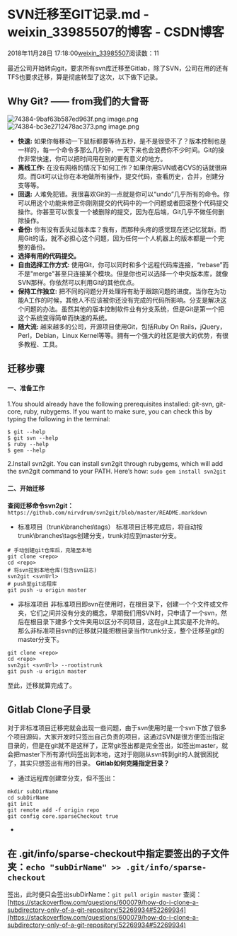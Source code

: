 # SVN迁移至GIT记录.md - weixin_33985507的博客 - CSDN博客
2018年11月28日 17:18:00[weixin_33985507](https://me.csdn.net/weixin_33985507)阅读数：11
> 
最近公司开始转向git，要求所有svn库迁移至Gitlab，除了SVN，公司在用的还有TFS也要求迁移，算是彻底转型了这次，以下做下记录。
## Why Git? —— from我们的大曾哥
> 
![74384-9baf63b587ed963f.png](https://upload-images.jianshu.io/upload_images/74384-9baf63b587ed963f.png)
image.png
![74384-bc3e2712478ac373.png](https://upload-images.jianshu.io/upload_images/74384-bc3e2712478ac373.png)
image.png
- **快速:** 如果你每移动一下鼠标都要等待五秒，是不是很受不了？版本控制也是一样的，每一个命令多那么几秒钟，一天下来也会浪费你不少时间。Git的操作非常快速，你可以把时间用在别的更有意义的地方。
- **离线工作:** 在没有网络的情况下如何工作？如果你用SVN或者CVS的话就很麻烦。而Git可以让你在本地做所有操作，提交代码，查看历史，合并，创建分支等等。
- **回退:** 人难免犯错。我很喜欢Git的一点就是你可以“undo”几乎所有的命令。你可以用这个功能来修正你刚刚提交的代码中的一个问题或者回滚整个代码提交操作。你甚至可以恢复一个被删除的提交，因为在后端，Git几乎不做任何删除操作。
- **备份:** 你有没有丢失过版本库？我有，而那种头疼的感觉现在还记忆犹新。而用Git的话，就不必担心这个问题，因为任何一个人机器上的版本都是一个完整的备份。
- **选择有用的代码提交。**
- **自由选择工作方式:** 使用Git，你可以同时和多个远程代码库连接，“rebase”而不是"merge"甚至只连接某个模块。但是你也可以选择一个中央版本库，就像SVN那样。你依然可以利用Git的其他优点。
- **保持工作独立:** 把不同的问题分开处理将有助于跟踪问题的进度。当你在为功能A工作的时候，其他人不应该被你还没有完成的代码所影响。分支是解决这个问题的办法。虽然其他的版本控制软件业有分支系统，但是Git是第一个把这个系统变得简单而快速的系统。
- **随大流:** 越来越多的公司，开源项目使用Git，包括Ruby On Rails，jQuery，Perl，Debian，Linux Kernel等等。拥有一个强大的社区是很大的优势，有很多教程、工具。
## 迁移步骤
#### 一、准备工作
1.You should already have the following prerequisites installed: git-svn, git-core, ruby, rubygems. If you want to make sure, you can check this by typing the following in the terminal:
```
$ git --help
$ git svn --help
$ ruby --help
$ gem --help
```
2.Install svn2git. You can install svn2git through rubygems, which will add the svn2git command to your PATH. Here’s how: `sudo gem install svn2git`
#### 二、开始迁移
**查阅迁移命令svn2git：**
`https://github.com/nirvdrum/svn2git/blob/master/README.markdown`
- 标准项目（trunk\branches\tags）
标准项目迁移完成后，将自动按trunk\branches\tags创建分支，trunk对应到master分支。
```
# 手动创建git仓库后，克隆至本地
git clone <repo>
cd <repo>
# 将svn拉到本地仓库(包含svn日志)
svn2git <svnUrl>
# push至git远程库
git push -u origin master
```
- 非标准项目
非标准项目即svn在使用时，在根目录下，创建一个个文件或文件夹，它们之间并没有分支的概念，早期我们用SVN时，只申请了一个svn，然后在根目录下建多个文件夹用以区分不同项目，这在git上其实是不允许的。
那么非标准项目svn的迁移就只能把根目录当作trunk分支，整个迁移至git的master分支下。
```
git clone <repo>
cd <repo>
svn2git <svnUrl> --rootistrunk
git push -u origin master
```
至此，迁移就算完成了。
## Gitlab Clone子目录
对于非标准项目迁移完就会出现一些问题，由于svn使用时是一个svn下放了很多个项目源码，大家开发时只签出自己负责的项目，这通过SVN是很方便签出指定目录的，但是在git就不是这样了，正常git签出都是完全签出，如签出master，就会把master下所有源代码签出到本地，这对于刚刚从svn转到git的人就很困扰了，其实只想签出有用的目录。
**Gitlab如何克隆指定目录？**
- 通过远程库创建空分支，但不签出：
```
mkdir subDirName
cd subDirName
git init
git remote add -f origin repo
git config core.sparseCheckout true
```
- 
在 .git/info/sparse-checkout中指定要签出的子文件夹：`echo "subDirName" >> .git/info/sparse-checkout`
- 
签出，此时便只会签出subDirName：`git pull origin master`
查阅：[https://stackoverflow.com/questions/600079/how-do-i-clone-a-subdirectory-only-of-a-git-repository/52269934#52269934](https://stackoverflow.com/questions/600079/how-do-i-clone-a-subdirectory-only-of-a-git-repository/52269934#52269934)

